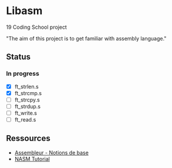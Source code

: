 # Libasm

19 Coding School project

"The aim of this project is to get familiar with assembly language."

## Status

### In progress

- [x] ft_strlen.s
- [x] ft_strcmp.s
- [ ] ft_strcpy.s
- [ ] ft_strdup.s
- [ ] ft_write.s
- [ ] ft_read.s

## Ressources

- [Assembleur - Notions de base](https://beta.hackndo.com/assembly-basics/)
- [NASM Tutorial](https://cs.lmu.edu/~ray/notes/nasmtutorial/)
